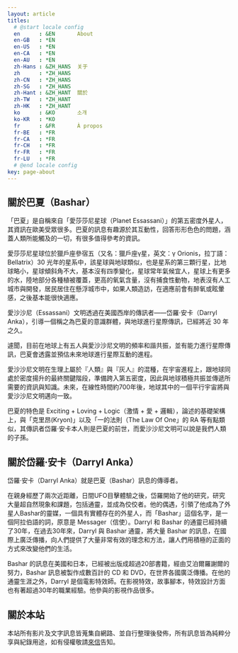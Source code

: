 ```yaml
---
layout: article
titles:
  # @start locale config
  en      : &EN       About
  en-GB   : *EN
  en-US   : *EN
  en-CA   : *EN
  en-AU   : *EN
  zh-Hans : &ZH_HANS  关于
  zh      : *ZH_HANS
  zh-CN   : *ZH_HANS
  zh-SG   : *ZH_HANS
  zh-Hant : &ZH_HANT  關於
  zh-TW   : *ZH_HANT
  zh-HK   : *ZH_HANT
  ko      : &KO       소개
  ko-KR   : *KO
  fr      : &FR       À propos
  fr-BE   : *FR
  fr-CA   : *FR
  fr-CH   : *FR
  fr-FR   : *FR
  fr-LU   : *FR
  # @end locale config
key: page-about
---
```



## 關於巴夏（Bashar）

「巴夏」是自稱來自「愛莎莎尼星球（Planet Essassani）」的第五密度外星人，其資訊在歐美受眾很多。巴夏的訊息有趣源於其互動性，回答形形色色的問題，涵蓋人類所能觸及的一切，有很多值得參考的資訊。

愛莎莎尼星球位於獵戶座參宿五（又名：獵戶座γ星，英文：γ Orionis，拉丁語：Bellatrix）30 光年的星系中，該星球與地球類似，也是星系的第三顆行星，比地球略小，星球傾斜角不大，基本沒有四季變化，星球常年氣候宜人，星球上有更多的水，陸地部分各種植被覆蓋，更高的氧氣含量，沒有捕食性動物，地表沒有人工城市與開發，居民居住在懸浮城市中，如果人類造訪，在適應前會有醉氧或眩暈感，之後基本能很快適應。

愛沙沙尼（Essassani）文明透過在美國西岸的傳訊者——岱羅‧安卡（Darryl Anka），引導一個稱之為巴夏的意識群體，與地球進行星際傳訊，已經將近 30 年之久。

遽聞，目前在地球上有五人與愛沙沙尼文明的頻率和諧共振，並有能力進行星際傳訊，巴夏會透露並預估未來地球進行星際互動的進程。

愛沙沙尼文明在生理上屬於『人類』與『灰人』的混種，在宇宙進程上，跟地球同處於密度揚升的最終關鍵階段，準備跨入第五密度，因此與地球積極共振並傳遞所需要的資訊與知識。未來，在線性時間約700年後，地球其中的一個平行宇宙將與愛沙沙尼文明邁向一致。

巴夏的特色是 Exciting + Loving + Logic（激情 + 愛 + 邏輯），論述的基礎架構上，與「克里昂(Kryon)」以及「一的法則（The Law Of One」的 RA 等有點類似，其傳訊者岱羅‧安卡本人則是巴夏的前世，而愛沙沙尼文明可以說是我們人類的子孫。


## 關於岱羅‧安卡（Darryl Anka）

岱羅‧安卡（Darryl Anka）就是巴夏（Bashar）訊息的傳導者。

在親身經歷了兩次近距離，日間UFO目擊體驗之後，岱羅開始了他的研究，研究大量超自然現象和課題，包括通靈，並成為佼佼者。他的偶遇，引領了他成為了外星人Bashar的靈媒，一個具有實體存在的外星人，而「Bashar」這個名字，是一個阿拉伯語的詞，原意是 Messager（信使）。Darryl 和 Bashar 的通靈已經持續了30年，在過去30年來，Darryl 與 Bashar 通靈，將大量 Bashar 的訊息，在國際上廣泛傳播，向人們提供了大量非常有效的理念和方法，讓人們用積極的正面的方式來改變他們的生活。

Bashar 的訊息在美國和日本，已經被出版成超過20部書籍，經由艾泊爾羅謝爾的努力，Bashar 訊息被製作成數百計的 CD 和 DVD，在世界各國廣泛傳播。在他的通靈生涯之外，Darryl 是個電影特效師。在影視特效，故事腳本，特效設計方面也有著超過30年的職業經驗。他參與的影視作品很多。


## 關於本站

本站所有影片及文字訊息皆蒐集自網路、並自行整理後發佈，所有訊息皆為純粹分享與紀錄用途，如有侵權敬請[來信](mailto:bashar.buddha@gmail.com)告知。
